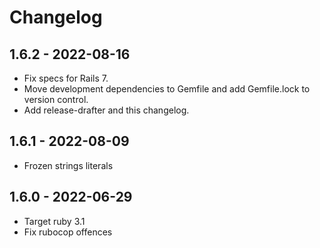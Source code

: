 # Changelog

## 1.6.2 - 2022-08-16

* Fix specs for Rails 7.
* Move development dependencies to Gemfile and add Gemfile.lock to version control.
* Add release-drafter and this changelog.

## 1.6.1 - 2022-08-09

* Frozen strings literals

## 1.6.0 - 2022-06-29

* Target ruby 3.1
* Fix rubocop offences
